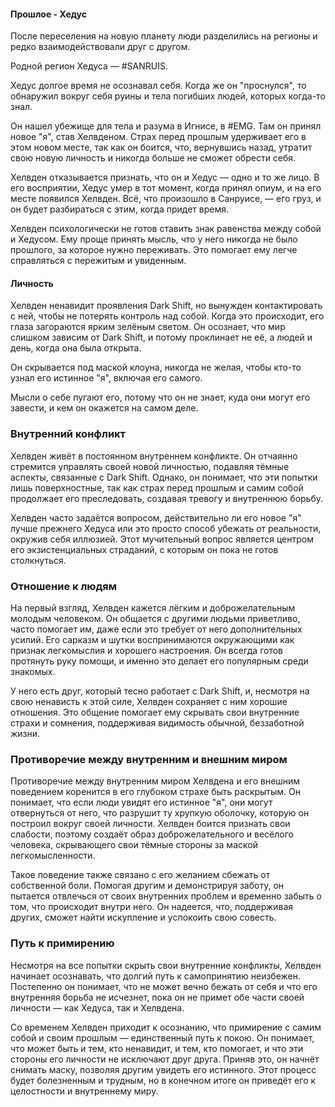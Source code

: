 #### Прошлое - Хедус

После переселения на новую планету люди разделились на регионы и редко взаимодействовали друг с другом.

Родной регион Хедуса — #SANRUIS.

Хедус долгое время не осознавал себя. Когда же он "проснулся", то обнаружил вокруг себя руины и тела погибших людей, которых когда-то знал.

Он нашел убежище для тела и разума в Игнисе, в #EMG. Там он принял новое "я", став Хелвденом. Страх перед прошлым удерживает его в этом новом месте, так как он боится, что, вернувшись назад, утратит свою новую личность и никогда больше не сможет обрести себя.

Хелвден отказывается признать, что он и Хедус — одно и то же лицо. В его восприятии, Хедус умер в тот момент, когда принял опиум, и на его месте появился Хелвден. Всё, что произошло в Санруисе, — его груз, и он будет разбираться с этим, когда придет время.

Хелвден психологически не готов ставить знак равенства между собой и Хедусом. Ему проще принять мысль, что у него никогда не было прошлого, за которое нужно переживать. Это помогает ему легче справляться с пережитым и увиденным.

#### Личность

Хелвден ненавидит проявления Dark Shift, но вынужден контактировать с ней, чтобы не потерять контроль над собой. Когда это происходит, его глаза загораются ярким зелёным светом. Он осознает, что мир слишком зависим от Dark Shift, и потому проклинает не её, а людей и день, когда она была открыта.

Он скрывается под маской клоуна, никогда не желая, чтобы кто-то узнал его истинное "я", включая его самого.

Мысли о себе пугают его, потому что он не знает, куда они могут его завести, и кем он окажется на самом деле.
### Внутренний конфликт

Хелвден живёт в постоянном внутреннем конфликте. Он отчаянно стремится управлять своей новой личностью, подавляя тёмные аспекты, связанные с Dark Shift. Однако, он понимает, что эти попытки лишь поверхностные, так как страх перед прошлым и самим собой продолжает его преследовать, создавая тревогу и внутреннюю борьбу.

Хелвден часто задаётся вопросом, действительно ли его новое "я" лучше прежнего Хедуса или это просто способ убежать от реальности, окружив себя иллюзией. Этот мучительный вопрос является центром его экзистенциальных страданий, с которым он пока не готов столкнуться.

### Отношение к людям

На первый взгляд, Хелвден кажется лёгким и доброжелательным молодым человеком. Он общается с другими людьми приветливо, часто помогает им, даже если это требует от него дополнительных усилий. Его сарказм и шутки воспринимаются окружающими как признак легкомыслия и хорошего настроения. Он всегда готов протянуть руку помощи, и именно это делает его популярным среди знакомых.

У него есть друг, который тесно работает с Dark Shift, и, несмотря на свою ненависть к этой силе, Хелвден сохраняет с ним хорошие отношения. Это общение помогает ему скрывать свои внутренние страхи и сомнения, поддерживая видимость обычной, беззаботной жизни.

### Противоречие между внутренним и внешним миром

Противоречие между внутренним миром Хелвдена и его внешним поведением коренится в его глубоком страхе быть раскрытым. Он понимает, что если люди увидят его истинное "я", они могут отвернуться от него, что разрушит ту хрупкую оболочку, которую он построил вокруг своей личности. Хелвден боится признать свои слабости, поэтому создаёт образ доброжелательного и весёлого человека, скрывающего свои тёмные стороны за маской легкомысленности.

Такое поведение также связано с его желанием сбежать от собственной боли. Помогая другим и демонстрируя заботу, он пытается отвлечься от своих внутренних проблем и временно забыть о том, что происходит внутри него. Он надеется, что, поддерживая других, сможет найти искупление и успокоить свою совесть.

### Путь к примирению

Несмотря на все попытки скрыть свои внутренние конфликты, Хелвден начинает осознавать, что долгий путь к самопринятию неизбежен. Постепенно он понимает, что не может вечно бежать от себя и что его внутренняя борьба не исчезнет, пока он не примет обе части своей личности — как Хедуса, так и Хелвдена.

Со временем Хелвден приходит к осознанию, что примирение с самим собой и своим прошлым — единственный путь к покою. Он понимает, что может быть и тем, кто ненавидит, и тем, кто помогает, и что эти стороны его личности не исключают друг друга. Приняв это, он начнёт снимать маску, позволяя другим увидеть его истинного. Этот процесс будет болезненным и трудным, но в конечном итоге он приведёт его к целостности и внутреннему миру.